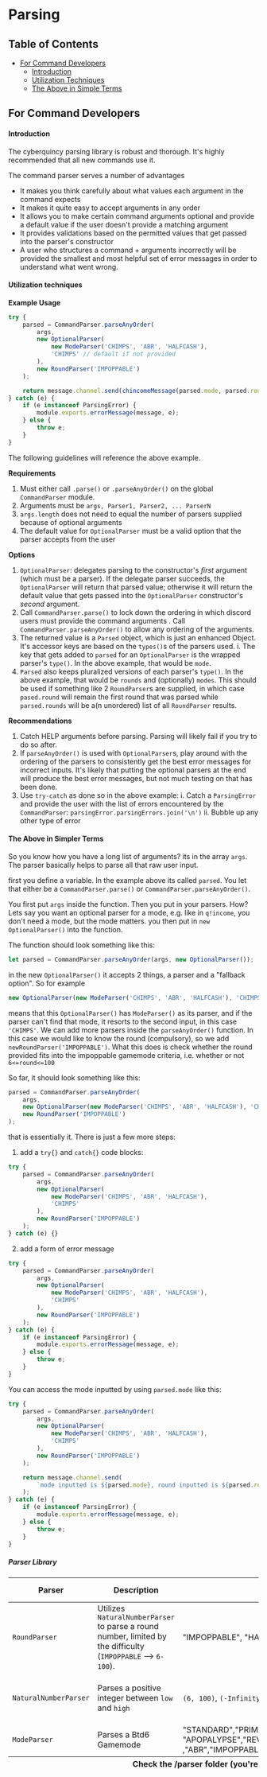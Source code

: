 # Parsing

## Table of Contents
* [For Command Developers](#command-devs)
  * [Introduction](#introduction)
  * [Utilization Techniques](#utilization)
  * [The Above in Simple Terms](#simplified)

<a name="command-devs"></a>
## For Command Developers

<a name="introduction"></a>
#### Introduction

The cyberquincy parsing library is robust and thorough. It's highly recommended that all new commands use it.

The command parser serves a number of advantages
-   It makes you think carefully about what values each argument in the command expects
-   It makes it quite easy to accept arguments in any order
-   It allows you to make certain command arguments optional and provide a default value if the user doesn't provide a matching argument
-   It provides validations based on the permitted values that get passed into the parser's constructor
-   A user who structures a command + arguments incorrectly will be provided the smallest and most helpful set of error messages in order to understand what went wrong.

<a name="utilization"></a>
#### Utilization techniques

**Example Usage**

```js
try {
    parsed = CommandParser.parseAnyOrder(
        args,
        new OptionalParser(
            new ModeParser('CHIMPS', 'ABR', 'HALFCASH'),
            'CHIMPS' // default if not provided
        ),
        new RoundParser('IMPOPPABLE')
    );

    return message.channel.send(chincomeMessage(parsed.mode, parsed.round));
} catch (e) {
    if (e instanceof ParsingError) {
        module.exports.errorMessage(message, e);
    } else {
        throw e;
    }
}
```

The following guidelines will reference the above example.

**Requirements**

1. Must either call `.parse()` or `.parseAnyOrder()` on the global `CommandParser` module.
2. Arguments must be `args, Parser1, Parser2, ... ParserN`
3. `args.length` does not need to equal the number of parsers supplied because of optional arguments
4. The default value for `OptionalParser` must be a valid option that the parser accepts from the user

**Options**

1. `OptionalParser`: delegates parsing to the constructor's _first_ argument (which must be a parser). If the delegate parser succeeds, the `OptionalParser` will return that parsed value; otherwise it will return the default value that gets passed into the `OptionalParser` constructor's _second_ argument.
2. Call `CommandParser.parse()` to lock down the ordering in which discord users must provide the command arguments . Call `CommandParser.parseAnyOrder()` to allow any ordering of the arguments.
3. The returned value is a `Parsed` object, which is just an enhanced Object. It's accessor keys are based on the `types()`s of the parsers used.
   i. The key that gets added to `parsed` for an `OptionalParser` is the wrapped parser's `type()`. In the above example, that would be `mode`.
4. `Parsed` also keeps pluralized versions of each parser's `type()`. In the above example, that would be `rounds` and (optionally) `modes`. This should be used if something like 2 `RoundParser`s are supplied, in which case `pased.round` will remain the first round that was parsed while `parsed.rounds` will be a(n unordered) list of all `RoundParser` results.

**Recommendations**

1. Catch HELP arguments before parsing. Parsing will likely fail if you try to do so after.
2. If `parseAnyOrder()` is used with `OptionalParser`s, play around with the ordering of the parsers to consistently get the best error messages for incorrect inputs. It's likely that putting the optional parsers at the end will produce the best error messages, but not much testing on that has been done.
3. Use `try-catch` as done so in the above example:
   i. Catch a `ParsingError` and provide the user with the list of errors encountered by the `CommandParser`: `parsingError.parsingErrors.join('\n')`
   ii. Bubble up any other type of error

<a name="simplified"></a>
#### The Above in Simpler Terms

So you know how you have a long list of arguments? its in the array `args`. The parser basically helps to parse all that raw user input.

first you define a variable. In the example above its called `parsed`. You let that either be a `CommandParser.parse()` or `CommandParser.parseAnyOrder()`.

You first put `args` inside the function. Then you put in your parsers. How? Lets say you want an optional parser for a mode, e.g. like in `q!income`, you don't need a mode, but the mode matters. you then put in `new OptionalParser()` into the function.

The function should look something like this:

```js
let parsed = CommandParser.parseAnyOrder(args, new OptionalParser());
```

in the new `OptionalParser()` it accepts 2 things, a parser and a "fallback option". So for example

```js
new OptionalParser(new ModeParser('CHIMPS', 'ABR', 'HALFCASH'), 'CHIMPS');
```

means that this `OptionalParser()` has `ModeParser()` as its parser, and if the parser can't find that mode, it resorts to the second input, in this case `'CHIMPS'`.
We can add more parsers inside the `parseAnyOrder()` function. In this case we would like to know the round (compulsory), so we add `newRoundParser('IMPOPPABLE')`. What this does is check whether the round provided fits into the impoppable gamemode criteria, i.e. whether or not `6<=round<=100`

So far, it should look something like this:

```js
parsed = CommandParser.parseAnyOrder(
    args,
    new OptionalParser(new ModeParser('CHIMPS', 'ABR', 'HALFCASH'), 'CHIMPS'),
    new RoundParser('IMPOPPABLE')
);
```

that is essentially it. There is just a few more steps:

1. add a `try{}` and `catch{}` code blocks:

```js
try {
    parsed = CommandParser.parseAnyOrder(
        args,
        new OptionalParser(
            new ModeParser('CHIMPS', 'ABR', 'HALFCASH'),
            'CHIMPS'
        ),
        new RoundParser('IMPOPPABLE')
    );
} catch (e) {}
```

2. add a form of error message

```js
try {
    parsed = CommandParser.parseAnyOrder(
        args,
        new OptionalParser(
            new ModeParser('CHIMPS', 'ABR', 'HALFCASH'),
            'CHIMPS'
        ),
        new RoundParser('IMPOPPABLE')
    );
} catch (e) {
    if (e instanceof ParsingError) {
        module.exports.errorMessage(message, e);
    } else {
        throw e;
    }
}
```

You can access the mode inputted by using `parsed.mode` like this:

```js
try {
    parsed = CommandParser.parseAnyOrder(
        args,
        new OptionalParser(
            new ModeParser('CHIMPS', 'ABR', 'HALFCASH'),
            'CHIMPS'
        ),
        new RoundParser('IMPOPPABLE')
    );

    return message.channel.send(
        `mode inputted is ${parsed.mode}, round inputted is ${parsed.round}`
    );
} catch (e) {
    if (e instanceof ParsingError) {
        module.exports.errorMessage(message, e);
    } else {
        throw e;
    }
}
```

##### Parser Library

<table>
    <thead>
        <tr>
            <th>Parser</th>
            <th>Description</th>
            <th>Developer Inputs</th>
            <th>User Inputs</th>
        </tr>
    </thead>
    <tbody>
        <tr>
            <td><code>RoundParser</code></td>
            <td>Utilizes <code>NaturalNumberParser</code> to parse a round number, limited by the difficulty (<code>IMPOPPABLE</code> --> <code>6-100</code>).</td>
            <td>"IMPOPPABLE", "HARD", "MEDIUM", "EASY"</td>
            <td>Formats: <code>15</code>, <code>R15</code>, <code>round15</code></td>
        </tr>
        <tr>
            <td><code>NaturalNumberParser</code></td>
            <td>Parses a positive integer between <code>low</code> and <code>high</code></td>
            <td><code>(6, 100)</code>, <code>(-Infinity, 0)</code>, ...</td>
            <td>1, 2, 3, ..., 1000, ..., <code>Infinity</code></td>
        </tr>
        <tr>
            <td><code>ModeParser</code></td>
            <td>Parses a Btd6 Gamemode</td>
            <td>"STANDARD","PRIMARYONLY","DEFLATION","MILITARYONLY",
            "APOPALYPSE","REVERSE","MAGICONLY","DOUBLEHP","HALFCASH"
            ,"ABR","IMPOPPABLE","CHIMPS"</td>
            <td><-- Same</td>
        </tr>
    </tbody>
    <tfoot>
        <tr>
            <th colspan="4">Check the /parser folder (you're in it) for a full list of parsers</th>
        </tr>
    </tfoot>
</table>